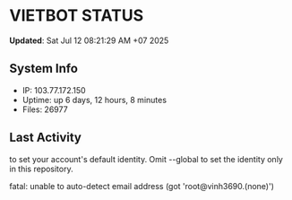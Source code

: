 # VIETBOT STATUS
**Updated**: Sat Jul 12 08:21:29 AM +07 2025

## System Info
- IP: 103.77.172.150
- Uptime: up 6 days, 12 hours, 8 minutes
- Files: 26977

## Last Activity

to set your account's default identity.
Omit --global to set the identity only in this repository.

fatal: unable to auto-detect email address (got 'root@vinh3690.(none)')
